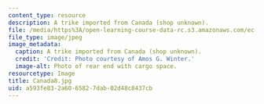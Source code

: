 ```yaml
---
content_type: resource
description: A trike imported from Canada (shop unknown).
file: /media/https%3A/open-learning-course-data-rc.s3.amazonaws.com/ec-721-wheelchair-design-in-developing-countries-spring-2009/a593fe832a6065827dab02d48c8437cb_Canada8.jpg
file_type: image/jpeg
image_metadata:
  caption: A trike imported from Canada (shop unknown).
  credit: 'Credit: Photo courtesy of Amos G. Winter.'
  image-alt: Photo of rear end with cargo space.
resourcetype: Image
title: Canada8.jpg
uid: a593fe83-2a60-6582-7dab-02d48c8437cb
---
```

